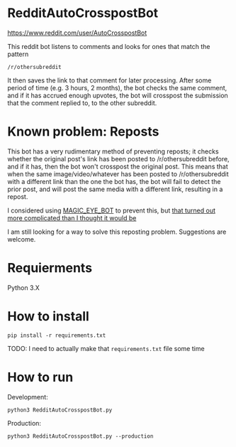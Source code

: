 # RedditAutoCrosspostBot

https://www.reddit.com/user/AutoCrosspostBot

This reddit bot listens to comments and looks for ones that match the pattern 

`/r/othersubreddit`

It then saves the link to that comment for later processing.
After some period of time (e.g. 3 hours, 2 months), the bot checks the same comment,  
and if it has accrued enough upvotes, the bot will crosspost the submission that the comment replied to, to the other subreddit.

# Known problem: Reposts
This bot has a very rudimentary method of preventing reposts; it checks whether the original post's link has been posted to /r/othersubreddit before, and if it has, then the bot won't crosspost the original post. This means that when the same image/video/whatever has been posted to /r/othersubreddit with a different link than the one the bot has, the bot will fail to detect the prior post, and will post the same media with a different link, resulting in a repost.

I considered using [MAGIC_EYE_BOT](https://www.reddit.com/r/MAGIC_EYE_BOT/comments/hanedl/feature_requests_utilizing_magic_eye_bot_in_my/) to prevent this, but [that turned out more complicated than I thought it would be](https://www.reddit.com/r/MAGIC_EYE_BOT/comments/hanedl/feature_requests_utilizing_magic_eye_bot_in_my/)

I am still looking for a way to solve this reposting problem. Suggestions are welcome.

# Requierments
Python 3.X

# How to install

`pip install -r requirements.txt`

TODO: I need to actually make that `requirements.txt` file some time

# How to run
Development:

`python3 RedditAutoCrosspostBot.py`

Production:

`python3 RedditAutoCrosspostBot.py --production`
